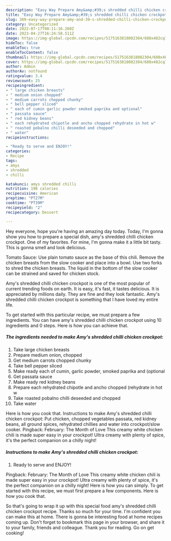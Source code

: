 ```yaml
---
description: "Easy Way Prepare Amy&amp;#39;s shredded chilli chicken crockpot the Very Delicious}"
title: "Easy Way Prepare Amy&amp;#39;s shredded chilli chicken crockpot the Very Delicious}"
slug: 369-easy-way-prepare-amy-and-39-s-shredded-chilli-chicken-crockpot-the-very-delicious
category: Uncategorized
date: 2022-07-17T00:11:16.260Z
date: 2023-04-27T16:24:58.511Z
image: https://img-global.cpcdn.com/recipes/5175163818082304/680x482cq70/amys-shredded-chilli-chicken-crockpot-recipe-main-photo.jpg
hideToc: false
enableToc: true
enableTocContent: false
thumbnail: https://img-global.cpcdn.com/recipes/5175163818082304/680x482cq70/amys-shredded-chilli-chicken-crockpot-recipe-main-photo.jpg
cover: https://img-global.cpcdn.com/recipes/5175163818082304/680x482cq70/amys-shredded-chilli-chicken-crockpot-recipe-main-photo.jpg
author: Admin
authorAv: notfound
ratingvalue: 3.4
reviewcount: 25
recipeingredient:
- " large chicken breasts"
- " medium onion chopped"
- " medium carrots chopped chunky"
- " bell pepper sliced"
- " each of cumin garlic powder smoked paprika and optional"
- " passata sauce"
- " red kidney beans"
- " each rehydrated chipotle and ancho chopped rehydrate in hot w"
- " roasted pobalno chilli deseeded and chopped"
- " water"
recipeinstructions:

- "Ready to serve and ENJOY!"
categories:
- Recipe
tags:
- amys
- shredded
- chilli

katakunci: amys shredded chilli 
nutrition: 198 calories
recipecuisine: American
preptime: "PT27M"
cooktime: "PT39M"
recipeyield: "2"
recipecategory: Dessert

---
```



Hey everyone, hope you're having an amazing day today. Today, I'm gonna show you how to prepare a special dish, amy&#39;s shredded chilli chicken crockpot. One of my favorites. For mine, I'm gonna make it a little bit tasty. This is gonna smell and look delicious.

Tomato Sauce: Use plain tomato sauce as the base of this chili. Remove the chicken breasts from the slow cooker and place into a bowl. Use two forks to shred the chicken breasts. The liquid in the bottom of the slow cooker can be strained and saved for chicken stock.

Amy&#39;s shredded chilli chicken crockpot is one of the most popular of current trending foods on earth. It is easy, it's fast, it tastes delicious. It is appreciated by millions daily. They are fine and they look fantastic. Amy&#39;s shredded chilli chicken crockpot is something that I have loved my entire life.


To get started with this particular recipe, we must prepare a few ingredients. You can have amy&#39;s shredded chilli chicken crockpot using 10 ingredients and 0 steps. Here is how you can achieve that.

<!--inarticleads1-->

##### The ingredients needed to make Amy&#39;s shredded chilli chicken crockpot:

1. Take  large chicken breasts
1. Prepare  medium onion, chopped
1. Get  medium carrots chopped chunky
1. Take  bell pepper sliced
1. Make ready  each of cumin, garlic powder, smoked paprika and (optional
1. Get  passata sauce
1. Make ready  red kidney beans
1. Prepare  each rehydrated chipotle and ancho chopped (rehydrate in hot w
1. Take  roasted pobalno chilli deseeded and chopped
1. Take  water


Here is how you cook that. Instructions to make Amy&#39;s shredded chilli chicken crockpot: Put chicken, chopped vegetables passata, red kidney beans, all ground spices, rehydrated chillies and water into crockpot/slow cooker. Pingback: February: The Month of Love This creamy white chicken chili is made super easy in your crockpot! Ultra creamy with plenty of spice, it&#39;s the perfect companion on a chilly night! 

<!--inarticleads2-->

##### Instructions to make Amy&#39;s shredded chilli chicken crockpot:


1. Ready to serve and ENJOY!

Pingback: February: The Month of Love This creamy white chicken chili is made super easy in your crockpot! Ultra creamy with plenty of spice, it&#39;s the perfect companion on a chilly night! Here is how you can simply. To get started with this recipe, we must first prepare a few components. Here is how you cook that. 

So that's going to wrap it up with this special food amy&#39;s shredded chilli chicken crockpot recipe. Thanks so much for your time. I'm confident you can make this at home. There is gonna be interesting food at home recipes coming up. Don't forget to bookmark this page in your browser, and share it to your family, friends and colleague. Thank you for reading. Go on get cooking!
